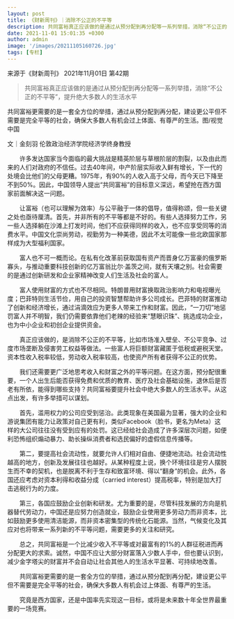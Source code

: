```yaml
---
layout: post
title: 《财新周刊》｜消除不公正的不平等
description: 共同富裕真正应该做的是通过从预分配到再分配等一系列举措，消除“不公正的不平等”，提升绝大多数人的生活水平
date: 2021-11-01 15:01:35 +0300
author: admin
image: '/images/20211105160726.jpg'
tags: [专栏]
---
```

来源于《财新周刊》 2021年11月01日 第42期

> 共同富裕真正应该做的是通过从预分配到再分配等一系列举措，消除“不公正的不平等”，提升绝大多数人的生活水平

共同富裕更需要的是一套全方位的举措，通过从预分配到再分配，建设更公平但不需要是完全平等的社会，确保大多数人有机会过上体面、有尊严的生活。图/视觉中国

文｜金刻羽
伦敦政治经济学院经济学终身教授

　　许多发达国家当今面临的最大挑战是精英阶层与草根阶层的割裂，以及由此而来的人们对政府的不信任。过去40年间，中产阶层实际收入鲜有增长，下一代的处境会比他们的父母更糟。1975年，有90%的人收入高于父母，而今天已下降至不到50%。因此，中国领导人提出“共同富裕”的目标意义深远，希望抢在西方国家前面解决这一问题。

　　让富裕（也可以理解为效率）与公平融于一体的倡导，值得称颂，但一些关键之处也亟待厘清。首先，并非所有的不平等都是不好的。有些人选择努力工作，另一些人选择躺在沙滩上打发时间，他们不应获得同样的收入，也不应享受同等的消费水平。中国文化崇尚劳动，视勤劳为一种美德，因此不太可能像一些北欧国家那样成为大型福利国家。

　　富人也不可一概而论。在私有化改革前获取国有资产而晋身亿万富豪的俄罗斯寡头，与推动重要科技创新的亿万富翁比尔·盖茨之间，就有天壤之别。社会需要的是通过创新研发和企业家精神改变人们生活及社会的富人。

　　富人使用财富的方式也不尽相同。特朗普用财富换取政治影响力和电视曝光度；巴菲特则生活节俭，用自己的投资智慧帮助许多公司成长。巴菲特的财富推动了创新和经济增长，通过涓滴效应为更多人带来工作和财富。因此，“一刀切”地惩罚富人并不明智，我们仍需要依靠他们老辣的经验来“慧眼识珠”、挑选成功企业，也为中小企业和初创企业提供资金。

　　真正应该做的，是消除不公正的不平等，比如市场准入壁垒、不公平竞争、过度市场垄断及侵害劳工权益等做法。一些富人将巨额财富藏匿于低税或避税天堂。资本性收入税率较低，劳动收入税率较高，也使资产所有者获得不公正的优势。

　　我们还需要更广泛地思考收入和财富之外的平等问题。在这方面，预分配很重要，一个人出生后能否获得免费和优质的教育、医疗及社会基础设施，退休后是否老有所依，能得到哪些支持？共同富裕要提升社会中绝大多数人的生活水平。从这点出发，有许多举措可以谋划。

　　首先，滥用权力的公司应受到惩治。此类现象在美国最为显著，强大的企业和游说集团有能力让政策对自己更有利，类似Facebook（脸书，更名为Meta）这样的大公司往往没有受到应有的处罚。这已经给社会造成了许多深层次问题，如便利恐怖组织煽动暴力、助长操纵消费者和选民偏好的虚假信息传播等。

　　第二，要提高社会流动性，就要允许人们相对自由、便捷地流动。社会流动性越高的地方，创新及发展往往也越好。从某种程度上说，换个环境往往是穷人摆脱生而不幸的契机，也是脱离不利于生存和致富环境、得以“翻身”的机会。此外，各国还应考虑对资本利得和收益分成（carried interest）提高税率，特别是加大打击逃税行为的力度。

　　第三，各国应鼓励企业创新和研发。尤为重要的是，尽管科技发展的方向是机器替代劳动力，中国还是应努力创造就业，鼓励企业使用更多劳动力而非资本，比如鼓励更多使用清洁能源，而非资本密集型的传统化石能源。当然，气候变化及其应对也将带来一系列新的不平等问题，需要更多的关注和研究。

　　总之，共同富裕是一个比减少收入不平等或对最富有的1%的人群征税进而再分配更大的求索。诚然，中国不应让大部分财富落入少数人手中，但也要认识到，减少金字塔尖的财富并不会自动让社会其他人的生活水平显著、可持续地改善。

　　共同富裕更需要的是一套全方位的举措，通过从预分配到再分配，建设更公平但不需要是完全平等的社会，确保大多数人有机会过上体面、有尊严的生活。

　　究竟是西方国家，还是中国率先实现这一目标，或将是未来数十年全世界最重要的一场竞赛。
